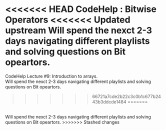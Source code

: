<<<<<<< HEAD
CodeHelp : Bitwise Operators
<<<<<<< Updated upstream
Will spend the nexct 2-3 days navigating different playlists and solving questions on Bit opeartors.
=======
CodeHelp Lecture #9: Introduction to arrays.
<br>
Will spend the nexct 2-3 days navigating different playlists and solving questions on Bit opeartors.
>>>>>>> 66721a7cde2b22c3c0b1c677b2443b3ddcde1484
=======
<br>
Will spend the nexct 2-3 days navigating different playlists and solving questions on Bit opeartors.
>>>>>>> Stashed changes
